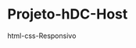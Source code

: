# Projeto-hDC-Host
 html-css-Responsivo

 <a href="https://kaesssantos.github.io/Projeto-hDC-Host/">
